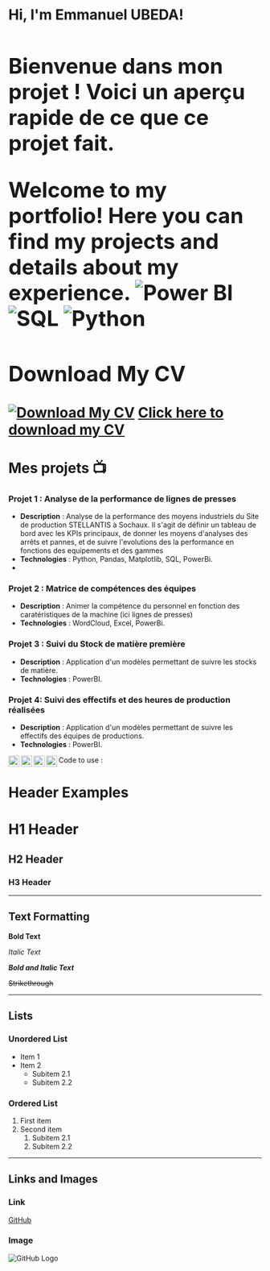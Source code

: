 <h1>Hi, I'm Emmanuel UBEDA! <br/><a 

<!-- My Portfolio  CECI EST UN MODELE -->
<h2> Bienvenue dans mon projet ! Voici un aperçu rapide de ce que ce projet fait.

<!--
Welcome to my portfolio! Here you can find my projects and details about my experience.
![Power BI](https://img.shields.io/badge/Business%20Intelligence-Power%20BI-informational?style=flat&logo=powerbi&color=F2C811)
![SQL](https://img.shields.io/badge/Database-SQL-informational?style=flat&logo=sqlite&color=003B57)
# ![JavaScript](https://img.shields.io/badge/Code-JavaScript-informational?style=flat&logo=javascript&color=F7DF1E)
![Python](https://img.shields.io/badge/Code-Python-informational?style=flat&logo=python&color=3776AB)
# ![PHP](https://img.shields.io/badge/Code-PHP-informational?style=flat&logo=php&color=777BB4)
# ![Laravel](https://img.shields.io/badge/Framework-Laravel-informational?style=flat&logo=laravel&color=FF2D20)
# ![Next.js](https://img.shields.io/badge/Framework-Next.js-informational?style=flat&logo=next.js&color=000000)
# ![Vercel](https://img.shields.io/badge/Deployment-Vercel-informational?style=flat&logo=vercel&color=000000)
# ![AWS](https://img.shields.io/badge/Cloud-AWS-informational?style=flat&logo=amazon-aws&color=232F3E)
# ![Linux](https://img.shields.io/badge/System-Linux-informational?style=flat&logo=linux&color=FCC624)

# <img width="1386" alt="Capture d'écran 2024-11-08 à 16 53 40" src="https://github.com/user-attachments/assets/d91d82f9-8bb1-44a8-ab93-dbe43959c731" />
<h2>:male-technologist: Data Analysis Development Projects:</h2>

# - <b>Final study cas with databird</b>
#   - [Praciting DS & Algos in Python](https://github.com/joshmadakor1/Algorithms-Practice)

# <h2>📺 Popular YouTube Videos</h2>
#- [How to get into Cybersecurity Starting From Zero](https://www.youtube.com/watch?v=a83ASGn_V_s)
-->

Welcome to my portfolio! Here you can find my projects and details about my experience.
![Power BI](https://img.shields.io/badge/Business%20Intelligence-Power%20BI-informational?style=flat&logo=powerbi&color=F2C811)
![SQL](https://img.shields.io/badge/Database-SQL-informational?style=flat&logo=sqlite&color=003B57)
![Python](https://img.shields.io/badge/Code-Python-informational?style=flat&logo=python&color=3776AB)

## Download My CV

[![Download My CV](https://img.shields.io/badge/Download%20My%20CV-blue)](https://github.com/UBEDA-DataPerf/ManuUbeda/blob/d2d7a0f27ac7bfa964f32cd80b2c8f717136f068/CV%20Ubeda.pdf)
[Click here to download my CV](https://github.com/UBEDA-DataPerf/ManuUbeda/blob/d2d7a0f27ac7bfa964f32cd80b2c8f717136f068/CV%20Ubeda.pdf)



# Mes projets 📺

### Projet 1 : Analyse de la performance de lignes de presses   
- **Description** : Analyse de la performance des moyens industriels du Site de production STELLANTIS à Sochaux. Il s'agit de définir un tableau de bord avec les KPIs principaux, de donner les moyens d'analyses des arrêts et pannes, et de suivre l'evolutions des la performance en fonctions des equipements et des gammes  
- **Technologies** : Python, Pandas, Matplotlib, SQL, PowerBi. 
- <!-- [Lien vers le projet](https://github.com/Yacine-Hamdi/Netflix)
- <!--- **Lien vers le projet** : [lien vers le projet GitHub]() -->

### Projet 2 : Matrice de compétences des équipes
- **Description** : Animer la compétence du personnel en fonction des caratéristiques de la machine (ici lignes de presses)
- **Technologies** : WordCloud, Excel, PowerBi.
<!--- **Lien vers le projet** : [lien vers le projet GitHub]() -->

### Projet 3 : Suivi du Stock de matière première
- **Description** : Application d'un modèles permettant de suivre les stocks de matière.
- **Technologies** : PowerBI.
<!--- **Lien vers le projet** : [lien vers le projet GitHub]() -->

### Projet 4: Suivi des effectifs et des heures de production réalisées
- **Description** : Application d'un modèles permettant de suivre les effectifs des équipes de productions.
- **Technologies** : PowerBI.
<!--- **Lien vers le projet** : [lien vers le projet GitHub]() -->


[<img align="left" alt="JoshMadakor | YouTube" width="22px" src="https://cdn.jsdelivr.net/npm/simple-icons@v3/icons/youtube.svg" />][youtube]
[<img align="left" alt="JoshMadakor | Twitter" width="22px" src="https://cdn.jsdelivr.net/npm/simple-icons@v3/icons/twitter.svg" />][twitter]
[<img align="left" alt="JoshMadakor | LinkedIn" width="22px" src="https://cdn.jsdelivr.net/npm/simple-icons@v3/icons/linkedin.svg" />][linkedin]
[<img align="left" alt="JoshMadakor | Instagram" width="22px" src="https://cdn.jsdelivr.net/npm/simple-icons@v3/icons/instagram.svg" />][instagram]

[twitter]: https://twitter.com/joshmadakor
[youtube]: https://www.youtube.com/c/joshmadakor
[instagram]: https://www.instagram.com/joshmadakor/
[linkedin]: https://linkedin.com/in/joshmadakor

<!--
**joshmadakor1/joshmadakor1** is a ✨ _special_ ✨ repository because its `README.md` (this file) appears on your GitHub profile.

Here are some ideas to get you started:

- 🔭 I'm currently working on ...
- 🌱 I'm currently learning ...
- 👯 I'm looking to collaborate on ...
- 🤔 I'm looking for help with ...
- 💬 Ask me about ...
- 📫 How to reach me: ...
- 😄 Pronouns: ...
- ⚡ Fun fact: ...
-->

Code to use : 
# Header Examples

# H1 Header
## H2 Header
### H3 Header

---

## Text Formatting

**Bold Text**

*Italic Text*

**_Bold and Italic Text_**

~~Strikethrough~~

---

## Lists

### Unordered List
- Item 1
- Item 2
  - Subitem 2.1
  - Subitem 2.2

### Ordered List
1. First item
2. Second item
   1. Subitem 2.1
   2. Subitem 2.2

---

## Links and Images

### Link
[GitHub](https://github.com)

### Image
![GitHub Logo](https://github.githubassets.com/images/modules/logos_page/GitHub-Mark.png)

